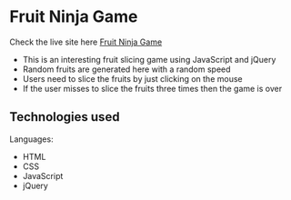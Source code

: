 # Fruit Ninja Game

Check the live site here [Fruit Ninja Game](https://sagormahtab.github.io/fruits-game/)

- This is an interesting fruit slicing game using JavaScript and jQuery
- Random fruits are generated here with a random speed
- Users need to slice the fruits by just clicking on the mouse
- If the user misses to slice the fruits three times then the game is over

Technologies used
------
Languages:
- HTML
- CSS
- JavaScript
- jQuery